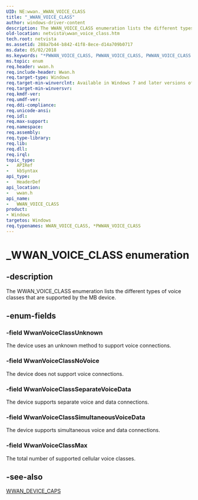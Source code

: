 ```yaml
---
UID: NE:wwan._WWAN_VOICE_CLASS
title: "_WWAN_VOICE_CLASS"
author: windows-driver-content
description: The WWAN_VOICE_CLASS enumeration lists the different types of voice classes that are supported by the MB device.
old-location: netvista\wwan_voice_class.htm
tech.root: netvista
ms.assetid: 288a7b44-b842-41f8-8ece-d14a709b0717
ms.date: 05/02/2018
ms.keywords: "*PWWAN_VOICE_CLASS, PWWAN_VOICE_CLASS, PWWAN_VOICE_CLASS enumeration pointer [Network Drivers Starting with Windows Vista], WWAN_VOICE_CLASS, WWAN_VOICE_CLASS enumeration [Network Drivers Starting with Windows Vista], WwanRef_13e9339b-e11b-416b-8335-51c950049c6e.xml, WwanVoiceClassMax, WwanVoiceClassNoVoice, WwanVoiceClassSeparateVoiceData, WwanVoiceClassSimultaneousVoiceData, WwanVoiceClassUnknown, _WWAN_VOICE_CLASS, netvista.wwan_voice_class, wwan/PWWAN_VOICE_CLASS, wwan/WWAN_VOICE_CLASS, wwan/WwanVoiceClassMax, wwan/WwanVoiceClassNoVoice, wwan/WwanVoiceClassSeparateVoiceData, wwan/WwanVoiceClassSimultaneousVoiceData, wwan/WwanVoiceClassUnknown"
ms.topic: enum
req.header: wwan.h
req.include-header: Wwan.h
req.target-type: Windows
req.target-min-winverclnt: Available in Windows 7 and later versions of Windows.
req.target-min-winversvr: 
req.kmdf-ver: 
req.umdf-ver: 
req.ddi-compliance: 
req.unicode-ansi: 
req.idl: 
req.max-support: 
req.namespace: 
req.assembly: 
req.type-library: 
req.lib: 
req.dll: 
req.irql: 
topic_type:
-	APIRef
-	kbSyntax
api_type:
-	HeaderDef
api_location:
-	wwan.h
api_name:
-	WWAN_VOICE_CLASS
product:
- Windows
targetos: Windows
req.typenames: WWAN_VOICE_CLASS, *PWWAN_VOICE_CLASS
---
```


# _WWAN_VOICE_CLASS enumeration


## -description


The WWAN_VOICE_CLASS enumeration lists the different types of voice classes that are supported by the
  MB device.


## -enum-fields




### -field WwanVoiceClassUnknown

The device uses an unknown method to support voice connections.


### -field WwanVoiceClassNoVoice

The device does not support voice connections.


### -field WwanVoiceClassSeparateVoiceData

The device supports separate voice and data connections.


### -field WwanVoiceClassSimultaneousVoiceData

The device supports simultaneous voice and data connections.


### -field WwanVoiceClassMax

The total number of supported cellular voice classes.


## -see-also




<a href="https://msdn.microsoft.com/library/windows/hardware/ff571204">WWAN_DEVICE_CAPS</a>
 

 

